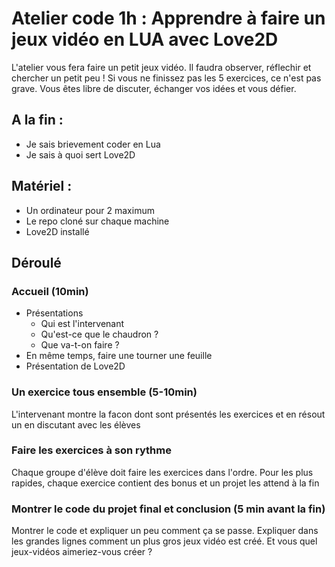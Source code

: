 # Atelier code 1h : Apprendre à faire un jeux vidéo en LUA avec Love2D

L'atelier vous fera faire un petit jeux vidéo. Il faudra observer, réflechir et chercher un petit peu ! Si vous ne finissez pas les 5 exercices, ce n'est pas grave.
Vous êtes libre de discuter, échanger vos idées et vous défier.

## A la fin :
* Je sais brievement coder en Lua
* Je sais à quoi sert Love2D

## Matériel :
* Un ordinateur pour 2 maximum
* Le repo cloné sur chaque machine
* Love2D installé

## Déroulé
### Accueil (10min)
* Présentations
  * Qui est l'intervenant
  * Qu'est-ce que le chaudron ?
  * Que va-t-on faire ?
* En même temps, faire une tourner une feuille
* Présentation de Love2D

### Un exercice tous ensemble (5-10min)
L'intervenant montre la facon dont sont présentés les exercices et en résout un en discutant avec les élèves

### Faire les exercices à son rythme
Chaque groupe d'élève doit faire les exercices dans l'ordre. Pour les plus rapides, chaque exercice contient des bonus et un projet les attend à la fin

### Montrer le code du projet final et conclusion (5 min avant la fin)
Montrer le code et expliquer un peu comment ça se passe.
Expliquer dans les grandes lignes comment un plus gros jeux vidéo est créé.
Et vous quel jeux-vidéos aimeriez-vous créer ?
